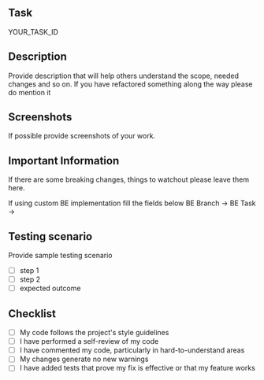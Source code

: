 ## Task
YOUR_TASK_ID

## Description
Provide description that will help others understand the scope, needed changes and so on.
If you have refactored something along the way please do mention it

## Screenshots
If possible provide screenshots of your work.

## Important Information
If there are some breaking changes, things to watchout please leave them here.

If using custom BE implementation fill the fields below
BE Branch ->
BE Task ->

## Testing scenario
Provide sample testing scenario
- [ ] step 1
- [ ] step 2
- [ ] expected outcome

## Checklist
- [ ] My code follows the project's style guidelines
- [ ] I have performed a self-review of my code
- [ ] I have commented my code, particularly in hard-to-understand areas
- [ ] My changes generate no new warnings
- [ ] I have added tests that prove my fix is effective or that my feature works
